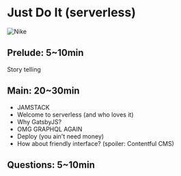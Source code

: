 Just Do It (serverless)
=======================
![Nike](https://www.mcarthurglen.com/media/93821732/nike.png)

## Prelude: 5~10min
Story telling

## Main: 20~30min
* JAMSTACK
* Welcome to serverless (and who loves it)
* Why GatsbyJS?
* OMG GRAPHQL AGAIN
* Deploy (you ain't need money)
* How about friendly interface? (spoiler: Contentful CMS)

## Questions: 5~10min
